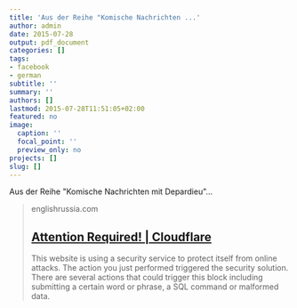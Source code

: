 ```yaml
---
title: 'Aus der Reihe "Komische Nachrichten ...'
author: admin
date: 2015-07-28
output: pdf_document
categories: []
tags:
- facebook
- german
subtitle: ''
summary: ''
authors: []
lastmod: 2015-07-28T11:51:05+02:00
featured: no
image:
  caption: ''
  focal_point: ''
  preview_only: no
projects: []
slug: []
---
```

Aus der Reihe "Komische Nachrichten mit Depardieu"...
> englishrussia.com
> ## [Attention Required! | Cloudflare](http://englishrussia.com/2015/07/25/gerard-depardieu-pays-a-visit-to-belarus-president/)
>
>This website is using a security service to protect itself from online attacks. The action you just performed triggered the security solution. There are several actions that could trigger this block including submitting a certain word or phrase, a SQL command or malformed data.

